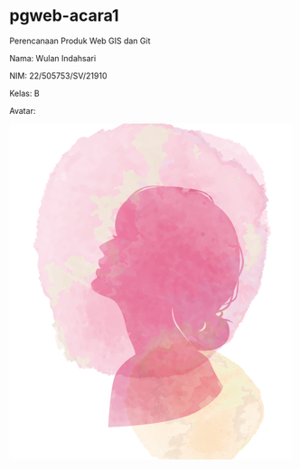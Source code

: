 # pgweb-acara1
Perencanaan Produk Web GIS dan Git

Nama: Wulan Indahsari

NIM: 22/505753/SV/21910

Kelas: B

Avatar:

![Avatar](image/xxyy.png)